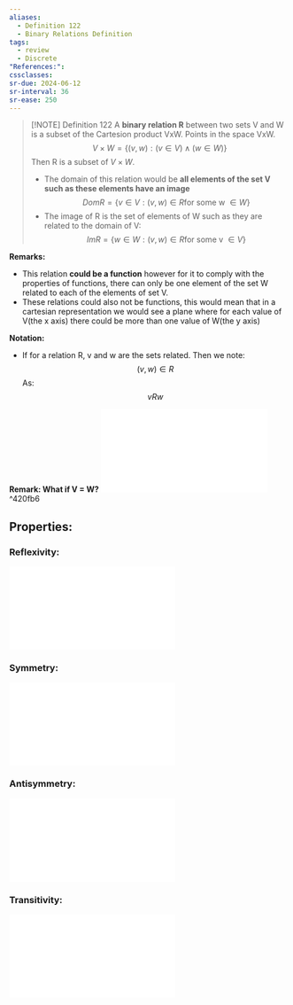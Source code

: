 ```yaml
---
aliases:
  - Definition 122
  - Binary Relations Definition
tags:
  - review
  - Discrete
"References:": 
cssclasses:
sr-due: 2024-06-12
sr-interval: 36
sr-ease: 250
---
```


> [!NOTE] Definition 122 
> A **binary relation R** between two sets V and W is a subset of the Cartesion product VxW. Points in the space VxW. 
> $$
> V \times W = \{(v,w):(v\in V)\land (w\in W)\}
> $$
> Then R is a subset of $V\times W$. 
> + The domain of this relation would be **all elements of the set V such as these elements have an image**
> $$
> Dom R = \{v \in V : (v,w)\in R \text{for some w }\in W\}
> $$
> + The image of R is the set of elements of W such as they are related to the domain of V: 
> $$
> Im R = \{w \in W: (v,w)\in R\text{for some v }\in V\}
> $$
> 

**Remarks:** 
+ This relation **could be a function** however for it to comply with the properties of functions, there can only be one element of the set W related to each of the elements of set V. 
+ These relations could also not be functions, this would mean that in a cartesian representation we would see a plane where for each value of V(the x axis) there could be more than one value of W(the y axis)

**Notation:**
+ If for a relation R, v and w are the sets related. Then we note: 
$$
(v,w)\in R 
$$
As: 
$$
vRw
$$


**Remark: What if V = W?** 
![Binary relation R on V](20240415%20-%20113458%20-%20Binary%20relation%20on%20one%20set.md) ^420fb6
## Properties: 
### Reflexivity: 
![Reflexivity](20240415%20-%20123128%20-%20Reflexivity%20property.md)
### Symmetry:

![Symmetry](20240415%20-%20123138%20-%20Symmetry%20property.md)
### Antisymmetry:

![Antisymmetry property](20240423%20-%20180447%20-%20Property%20-Antisymmetry.md)

### Transitivity: 
![Transitivity](20240415%20-%20123134%20-%20Transitivity%20property.md)
